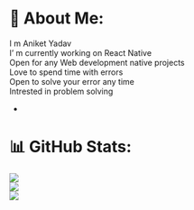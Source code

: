 # 💫 About Me:
I m Aniket Yadav<br>I’ m currently working on React Native<br>Open for any Web development  native projects<br>Love to spend time with errors<br>Open to solve your error any time <br>Intrested in problem solving <br>



-
# 📊 GitHub Stats:
![](https://github-readme-stats.vercel.app/api?username=Aryan216&theme=dark&hide_border=false&include_all_commits=false&count_private=false)<br/>
![](https://github-readme-streak-stats.herokuapp.com/?user=Aryan216&theme=dark&hide_border=false)<br/>
![](https://github-readme-stats.vercel.app/api/top-langs/?username=Aryan216&theme=dark&hide_border=false&include_all_commits=false&count_private=false&layout=compact)


